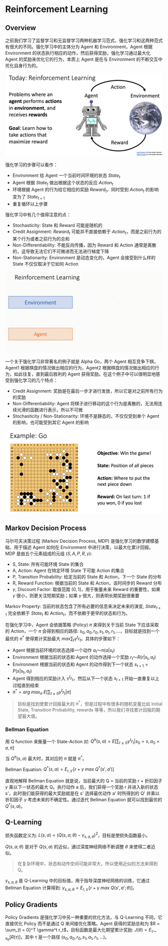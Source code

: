 # Reinforcement Learning

## Overview

之前我们学习了监督学习和无监督学习两种机器学习范式，强化学习和这两种范式有很大的不同。强化学习中的主体分为 Agent 和 Environment，Agent 根据 Environment 的状态执行相应的动作，然后获得奖励，强化学习通过最大化 Agent 的奖励来优化它的行为，本质上 Agent 是在与 Environment 的不断交互中优化自身行为的。

![agentandenv](Images/agentandenv.png)

强化学习的步骤可以看作：

- Environment 给 Agent 一个当前时间环境的状态 $State_t$
- Agent 根据 $State_t$ 做出根据这个状态的反应 $Action_t$
- 环境根据 Agent 的行为给它相应的奖励 $Reward_t$，同时受到 $Action_t$ 的影响变为了 $State_{t + 1}$
- 重复循环以上步骤

强化学习中有几个值得注意的点：

- Stochasticity: State 和 Reward 可能是随机的
- Credit Assignment: $Reward_t$ 可能并不直接依赖于 $Action_t$，而是之前行为的某个行为或者之前行为的总和
- Non-Differentiability: 不能反向传播，因为 Reward 和 Action 通常是离散的，这导致无法它们不可微进而无法进行梯度下降
- Non-Stationarity: Environment 是动态变化的，Agent 会接受到什么样的 State 不仅仅取决于它如何 Action

![rl](Images/rl.gif)

一个关于强化学习非常著名的例子就是 Alpha Go，两个 Agent 相互竞争下棋，Agent1 根据棋盘的情况做出相应的行为，Agent2 根据棋盘的情况做出相应的行为，如此往复，直到最后胜利的 Agent 获得奖励。在这个例子中可以很明显地感受到强化学习的几个特点：

- Credit Assignment: 奖励是在最后一步才进行发放，所以它是对之前所有行为的奖励
- Non-Differentiability: Agent 将棋子进行移动的这个行为是离散的，无法用连续光滑的函数进行表示，所以不可微
- Stochasticity / Non-Stationarity: 环境不是静态的，不仅仅受到单个 Agent 的影响，也可能受到其它 Agent 的影响

![go](Images/go.png)

## Markov Decision Process

马尔可夫决策过程 (Markov Decision Process, MDP) 是强化学习的数学建模基础，用于描述 Agent 如何在 Environment 中进行决策，以最大化累计回报。MDP 是由五个元素组成的元组 $(S, A, P, R, \gamma)$:

- S, State: 所有可能环境 State 的集合
- A, Action: Agent 在特定环境 State 下可能 Action 的集合
- P, Transition Probability: 给定当前的 State 和 Action，下一个 State 的分布
- R, Reward Function: 根据当前的 State 和 Action，该时间步的 Reward 分布
- $\gamma$, Discount Factor: 取值范围 $(0, 1]$，用于衡量未来 Reward 的重要性，如果 $\gamma$ 很小，则更关注短期奖励；如果 $\gamma$ 很大，则表明长期奖励很重要

Markov Property: 当前的状态包含了所有必要的信息来决定未来的演变, $State_{t + 1}$ 完全依赖于 $State_t$ 和 $Action_t$，而不依赖于更早的状态和行为。

在强化学习中，Agent 会依据策略 (Policy) $\pi$ 来得到关于当前 State 下应该采取的 Action，一个 $\pi$ 会得到相应的路径: $s_0, a_0, r_0, s_1, a_1, r_1, ...$，目标就是找到一个最优的 $\pi^*$ 使得累计奖励最大 $max \sum_t \gamma^t r_t$。具体的步骤如下：

- Agent 根据当前环境的状态选择一个动作 $a_t ～ \pi(a|s_t)$ 
- Environment 根据当前的状态和 Agent 的动作选择一个奖励 $r_t ～ R(r|s_t, a_t)$
- Environment 根据当前的状态和 Agent 的动作得到下一个状态 $s_{t + 1} = P(s|s_t, a_t)$
- Agent 得到相应的奖励计入 $\gamma^tr_t$，然后从下一个状态 $s_{t + 1}$ 开始一直重复以上过程直到结束
- $\pi^* = arg \ max_{\pi} \ E[\sum_{t \geq 0} \gamma^t r_t | \pi]$

> 目标是找到使累计回报最大的 $\pi^*$，但是过程中有很多的随机变量比如 Initial State, Transition Probability, rewards 等等，所以我们寻找累计回报的期望最大值。

### Bellman Equation

用 Q function 来衡量一个 State-Action 对: $Q^{\pi}(s, a) = E[\sum_{t \geq 0} \gamma^t r_t | s_0=s, a_0=a, \pi]$

当 $Q^{\pi}(s, a)$ 最大时，其对应的 $\pi$ 就是 $\pi^*$。

Bellman Equation: $Q^*(s, a) = E_{r, s'}[r + \gamma \ max \ Q^*(s', a')]$

直观地解释 Bellman Equation 就是说，当前最大的 Q = 当前的奖励 $r$ + 折扣因子 $\gamma$ 乘以下一状态的最大 Q。执行动作 a 后，我们获得一个奖励 r 并进入新的状态 s'，此时我们能获得的最大奖励就是在 s' 选择最优动作 a' 时所得到的 Q' 并乘以折扣因子 $\gamma$ 考虑未来的不确定性。通过迭代 Bellman Equation 就可以找到最优的 $Q^*(s, a)$。

## Q-Learning

损失函数定义为: $L(s, a) = (Q(s, a; \theta) - \gamma_{s, a, \theta})^2$，目标是使损失函数最小。

$Q(s, a; \theta)$ 是对于 $Q(s, a)$ 的近似，通过深度神经网络不断调整 $\theta$ 来使得二者近似。

> 在复杂环境中，状态和动作空间可能非常大，所以使用近似的方法来得到 Q。

$\gamma_{s, a, \theta}$ 是 Q-Learning 中的目标值，用于指导深度神经网络的训练，它通过 Bellman Equation 计算得到: $\gamma_{s, a, \theta} = E_{r, s'}[r + \gamma \ max \ Q(s', a'; \theta)]$。

## Policy Gradients

Policy Gradients 是强化学习中另一种重要的优化方法，与 Q-Learning 不同，它直接优化 Policy 而不是通过 Q 来间接优化策略。Agent 获得的奖励总和为 $R = \sum_{t = 0}^T \gamma^t r_t$，目标函数是最大化期望累计奖励: $J(\theta) = E_{τ ～ \pi_{\theta}}[R(τ)]$，其中 τ 是一个路径 ($s_0, a_0, r_0, s_1, a_1, r_1, ...$)。
